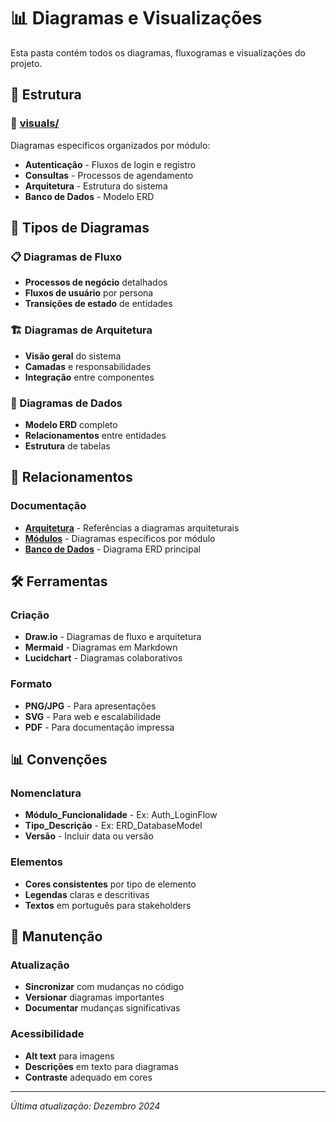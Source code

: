 # 📊 Diagramas e Visualizações

Esta pasta contém todos os diagramas, fluxogramas e visualizações do projeto.

## 📁 Estrutura

### 📂 [visuals/](visuals/)
Diagramas específicos organizados por módulo:
- **Autenticação** - Fluxos de login e registro
- **Consultas** - Processos de agendamento
- **Arquitetura** - Estrutura do sistema
- **Banco de Dados** - Modelo ERD

## 🎯 Tipos de Diagramas

### 📋 Diagramas de Fluxo
- **Processos de negócio** detalhados
- **Fluxos de usuário** por persona
- **Transições de estado** de entidades

### 🏗️ Diagramas de Arquitetura
- **Visão geral** do sistema
- **Camadas** e responsabilidades
- **Integração** entre componentes

### 💾 Diagramas de Dados
- **Modelo ERD** completo
- **Relacionamentos** entre entidades
- **Estrutura** de tabelas

## 🔗 Relacionamentos

### Documentação
- **[Arquitetura](../architecture/Arquitetura.md)** - Referências a diagramas arquiteturais
- **[Módulos](../modules/)** - Diagramas específicos por módulo
- **[Banco de Dados](../database/diagrama_banco_dados.md)** - Diagrama ERD principal

## 🛠️ Ferramentas

### Criação
- **Draw.io** - Diagramas de fluxo e arquitetura
- **Mermaid** - Diagramas em Markdown
- **Lucidchart** - Diagramas colaborativos

### Formato
- **PNG/JPG** - Para apresentações
- **SVG** - Para web e escalabilidade
- **PDF** - Para documentação impressa

## 📊 Convenções

### Nomenclatura
- **Módulo_Funcionalidade** - Ex: Auth_LoginFlow
- **Tipo_Descrição** - Ex: ERD_DatabaseModel
- **Versão** - Incluir data ou versão

### Elementos
- **Cores consistentes** por tipo de elemento
- **Legendas** claras e descritivas
- **Textos** em português para stakeholders

## 🔄 Manutenção

### Atualização
- **Sincronizar** com mudanças no código
- **Versionar** diagramas importantes
- **Documentar** mudanças significativas

### Acessibilidade
- **Alt text** para imagens
- **Descrições** em texto para diagramas
- **Contraste** adequado em cores

---

*Última atualização: Dezembro 2024*

